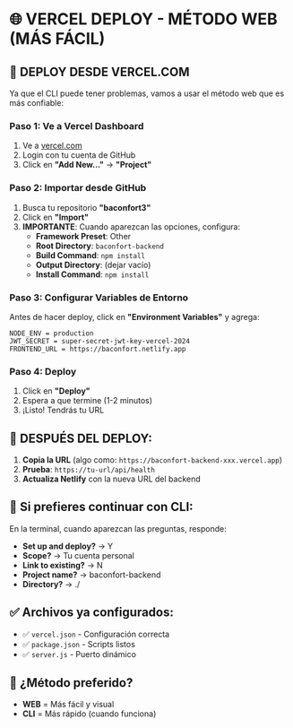 # 🌐 VERCEL DEPLOY - MÉTODO WEB (MÁS FÁCIL)

## 🚀 DEPLOY DESDE VERCEL.COM

Ya que el CLI puede tener problemas, vamos a usar el método web que es más confiable:

### Paso 1: Ve a Vercel Dashboard
1. Ve a [vercel.com](https://vercel.com)
2. Login con tu cuenta de GitHub
3. Click en **"Add New..."** → **"Project"**

### Paso 2: Importar desde GitHub
1. Busca tu repositorio **"baconfort3"**
2. Click en **"Import"**
3. **IMPORTANTE**: Cuando aparezcan las opciones, configura:
   - **Framework Preset**: Other
   - **Root Directory**: `baconfort-backend`
   - **Build Command**: `npm install`
   - **Output Directory**: (dejar vacío)
   - **Install Command**: `npm install`

### Paso 3: Configurar Variables de Entorno
Antes de hacer deploy, click en **"Environment Variables"** y agrega:

```
NODE_ENV = production
JWT_SECRET = super-secret-jwt-key-vercel-2024
FRONTEND_URL = https://baconfort.netlify.app
```

### Paso 4: Deploy
1. Click en **"Deploy"**
2. Espera a que termine (1-2 minutos)
3. ¡Listo! Tendrás tu URL

## 🎯 DESPUÉS DEL DEPLOY:

1. **Copia la URL** (algo como: `https://baconfort-backend-xxx.vercel.app`)
2. **Prueba**: `https://tu-url/api/health`
3. **Actualiza Netlify** con la nueva URL del backend

## 📱 Si prefieres continuar con CLI:

En la terminal, cuando aparezcan las preguntas, responde:
- **Set up and deploy?** → Y
- **Scope?** → Tu cuenta personal  
- **Link to existing?** → N
- **Project name?** → baconfort-backend
- **Directory?** → ./

## ✅ Archivos ya configurados:
- ✅ `vercel.json` - Configuración correcta
- ✅ `package.json` - Scripts listos
- ✅ `server.js` - Puerto dinámico

## 🚨 ¿Método preferido?
- **WEB** = Más fácil y visual
- **CLI** = Más rápido (cuando funciona)
